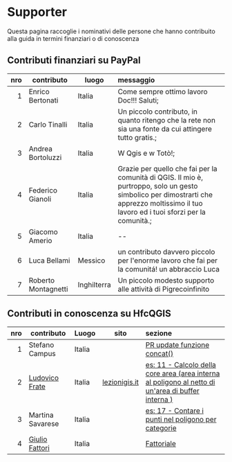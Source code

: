 # Supporter

Questa pagina raccoglie i nominativi delle persone che hanno contribuito alla guida in termini finanziari o di conoscenza


## Contributi finanziari su PayPal

nro| contributo| luogo| messaggio
--:|-----------|------|:--------
1| Enrico Bertonati|Italia |Come sempre ottimo lavoro Doc!!! Saluti;
2| Carlo Tinalli|Italia |Un piccolo contributo, in quanto ritengo che la rete non sia una fonte da cui attingere tutto gratis.;
3| Andrea Bortoluzzi|Italia |W Qgis e w Totò!;
4| Federico Gianoli|Italia |Grazie per quello che fai per la comunità di QGIS. Il mio è, purtroppo, solo un gesto simbolico per dimostrarti che apprezzo moltissimo il tuo lavoro ed i tuoi sforzi per la comunità.;
5| Giacomo Amerio|Italia|--
6| Luca Bellami | Messico|un contributo davvero piccolo per l'enorme lavoro che fai per la comunitá! un abbraccio Luca
7| Roberto Montagnetti | Inghilterra | Un piccolo modesto supporto alle attività di Pigrecoinfinito


## Contributi in conoscenza su HfcQGIS

nro| contributo|Luogo | sito  |sezione
--:|-----------|------|-------|:-------
1| Stefano Campus|Italia | |[PR update funzione concat()](https://github.com/pigreco/HfcQGIS/pull/7/commits/a106fb8564dae849536b09bbc1efe8bc32d05a2a)
2| [Ludovico Frate](https://twitter.com/FrateLudovico?lang=it)|Italia|[lezionigis.it](https://www.lezionigis.it/)| [es: 11 - Calcolo della core area (area interna al poligono al netto di un'area di buffer interna )](esempi/core_area.html)
3| Martina Savarese| Italia||[es: 17 - Contare i punti nel poligono per categorie](esempi/punti_in_poligoni_categorie.html)
4|[Giulio Fattori](https://github.com/Korto19)| Italia||[Fattoriale](gr_funzioni/custom/fattoriale.html)

